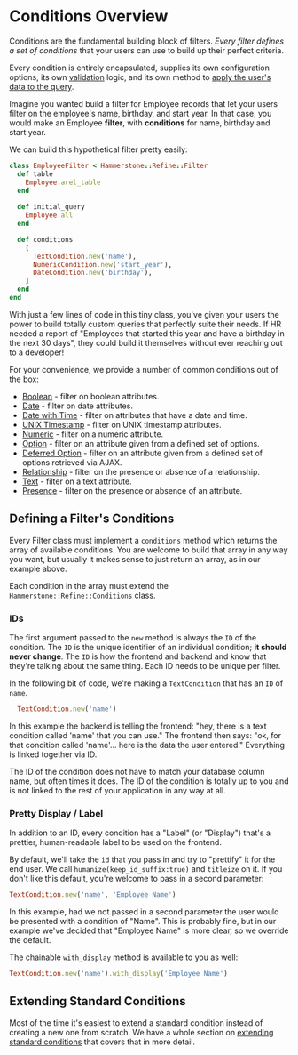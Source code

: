 
# Conditions Overview

Conditions are the fundamental building block of filters. <em>Every filter defines a set of conditions</em> that your users can use to build up their perfect criteria.

Every condition is entirely encapsulated, supplies its own configuration options, its own [validation](validation) logic, and its own method to [apply the user's data to the query](querying).

Imagine you wanted build a filter for Employee records that let your users filter on the employee's name, birthday, and start year. In that case, you would make an Employee **filter**, with **conditions** for name, birthday and start year.   

We can build this hypothetical filter pretty easily:  
```ruby
class EmployeeFilter < Hammerstone::Refine::Filter
  def table
    Employee.arel_table
  end
  
  def initial_query
    Employee.all
  end

  def conditions
    [
      TextCondition.new('name'),
      NumericCondition.new('start_year'),
      DateCondition.new('birthday'),
    ]
  end
end

```

With just a few lines of code in this tiny class, you've given your users the power to build totally custom queries that perfectly suite their needs. If HR needed a report of "Employees that started this year and have a birthday in the next 30 days", they could build it themselves without ever reaching out to a developer! 

For your convenience, we provide a number of common conditions out of the box:

- [Boolean](/condition-types/boolean) - filter on boolean attributes.
- [Date](/condition-types/date) - filter on date attributes.
- [Date with Time](/condition-types/date-with-time) - filter on attributes that have a date and time.
- [UNIX Timestamp](/condition-types/unix-timestamp) - filter on UNIX timestamp attributes.
- [Numeric](/condition-types/numeric) - filter on a numeric attribute.
- [Option](/condition-types/option) - filter on an attribute given from a defined set of options.
- [Deferred Option](/condition-types/deferred-option) - filter on an attribute given from a defined set of options retrieved via AJAX.
- [Relationship](/condition-types/relationship) - filter on the presence or absence of a relationship.
- [Text](/condition-types/text) - filter on a text attribute.
- [Presence](/condition-types/presence) - filter on the presence or absence of an attribute.
<!-- - [Existence](/condition-types/existence) - filter on the existence or non-existence of a subquery.-->

## Defining a Filter's Conditions

Every Filter class must implement a `conditions` method which returns the array of available conditions. You are welcome to build that array in any way you want, but usually it makes sense to just return an array, as in our example above. 

Each condition in the array must extend the  `Hammerstone::Refine::Conditions` class.

### IDs

The first argument passed to the `new` method is always the `ID` of the condition. The `ID` is the unique identifier of an individual condition; **it should never change**. The `ID` is how the frontend and backend and know that they're talking about the same thing. Each ID needs to be unique per filter. 

In the following bit of code, we're making a `TextCondition` that has an `ID` of `name`.

```ruby 
  TextCondition.new('name')
```

In this example the backend is telling the frontend: "hey, there is a text condition called 'name' that you can use." The frontend then says: "ok, for that condition called 'name'...  here is the data the user entered." Everything is linked together via ID.

The ID of the condition does not have to match your database column name, but often times it does. The ID of the condition is totally up to you and is not linked to the rest of your application in any way at all. 

### Pretty Display / Label

In addition to an ID, every condition has a "Label" (or "Display") that's a prettier, human-readable label to be used on the frontend.

By default, we'll take the `id` that you pass in and try to "prettify" it for the end user. We call `humanize(keep_id_suffix:true)` and `titleize` on it. If you don't like this default, you're welcome to pass in a second parameter:

```ruby
TextCondition.new('name', 'Employee Name')
```

In this example, had we not passed in a second parameter the user would be presented with a condition of "Name". This is probably fine, but in our example we've decided that "Employee Name" is more clear, so we override the default. 

The chainable `with_display` method is available to you as well:
```ruby
TextCondition.new('name').with_display('Employee Name')
```

## Extending Standard Conditions

Most of the time it's easiest to extend a standard condition instead of creating a new one from scratch. We have a whole section on [extending standard conditions](/conditions/extending) that covers that in more detail.

